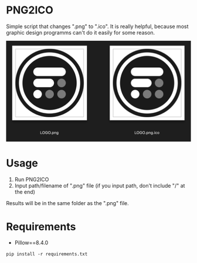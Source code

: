 # PNG2ICO
Simple script that changes ".png" to ".ico". It is really helpful, because most graphic design programms can't do it easily for some reason.

<img src="PNG2ICO.png">

# Usage
1. Run PNG2ICO
2. Input path/filename of ".png" file (if you input path, don't include "/" at the end)

Results will be in the same folder as the ".png" file.

# Requirements
* Pillow==8.4.0
```
pip install -r requirements.txt
```